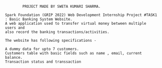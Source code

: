 			PROJECT MADE BY SWETA KUMARI SHARMA.

	Spark Foundation (GRIP 2022) Web Development Internship Project #TASK1 : Basic Banking System Website.
	A web application used to transfer virtual money between multiple users and 
	also record the banking transactions/activities.

    The website has following specifications -

	A dummy data for upto 7 customers.
	Customers table with basic fields such as name , email, current balance.
	Transaction status and transsaction
